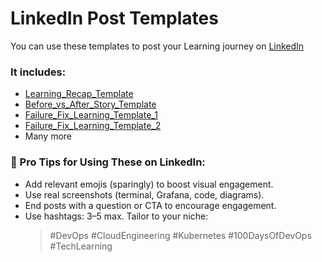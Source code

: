 # LinkedIn Post Templates

You can use these templates to post your Learning journey on [LinkedIn](https://linkedin.com)

### It includes:
- [Learning_Recap_Template](Learning_Recap_Template.md)
- [Before_vs_After_Story_Template](Before_vs_After_Story_Template.md)
- [Failure_Fix_Learning_Template_1](Failure_Fix_Learning_Template_1.md)
- [Failure_Fix_Learning_Template_2](Failure_Fix_Learning_Template_1.md)
- Many more

### 🧠 Pro Tips for Using These on LinkedIn:
- Add relevant emojis (sparingly) to boost visual engagement.
- Use real screenshots (terminal, Grafana, code, diagrams).
- End posts with a question or CTA to encourage engagement.
- Use hashtags: 3–5 max. Tailor to your niche: 
  > #DevOps #CloudEngineering #Kubernetes #100DaysOfDevOps #TechLearning
